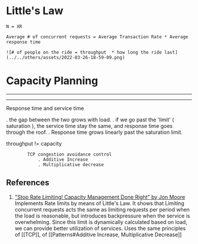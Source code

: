# Little's Law

    N = XR 

    Average # of concurrent requests = Average Transaction Rate * Average response time

    ![# of people on the ride = throughput  * how long the ride last](../../others/assets/2022-03-26-18-59-09.png)

# Capacity Planning

___

___

Response time and service time

. the gap between the two grows with load.
. if we go past the 'limit' ( saturation ), the service time stay the same, and response time goes through the roof.
. Response time grows linearly past the saturation limit.

throughput != capacity

            TCP congestion avoidance control 
                . Additive Increase
                . Multiplicative decrease

## References

1. ["Stop Rate Limiting! Capacity Management Done Right" by Jon Moore](https://www.youtube.com/watch?v=m64SWl9bfvk)
Implements Rate limits by means of Little's Law. It shows that Limiting concurrent requests acts the same as limiting requests per period when the load is reasonable, but introduces backpressure when the service is overwhelming.
Since this limit is  dynamically calculated based on load, we can provide better utilization of services.
Uses the same principles of [[TCP]], of [[Patterns#Additive Increase, Multiplicative Decrease]]
